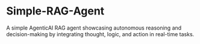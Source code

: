 # Simple-RAG-Agent
A simple AgenticAI RAG agent showcasing autonomous reasoning and decision-making by integrating thought, logic, and action in real-time tasks.
